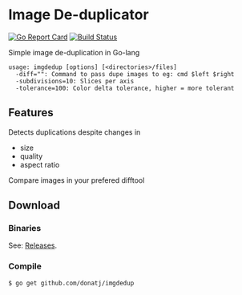 Image De-duplicator
===================

[![Go Report Card](https://goreportcard.com/badge/donatj/imgdedup)](https://goreportcard.com/report/donatj/imgdedup)
[![Build Status](https://travis-ci.org/donatj/imgdedup.svg?branch=master)](https://travis-ci.org/donatj/imgdedup)

Simple image de-duplication in Go-lang

	usage: imgdedup [options] [<directories>/files]
	  -diff="": Command to pass dupe images to eg: cmd $left $right
	  -subdivisions=10: Slices per axis
	  -tolerance=100: Color delta tolerance, higher = more tolerant

## Features

Detects duplications despite changes in

- size
- quality
- aspect ratio

Compare images in your prefered difftool

## Download

### Binaries
	
See: [Releases](https://github.com/donatj/imgdedup/releases).

### Compile

	$ go get github.com/donatj/imgdedup
